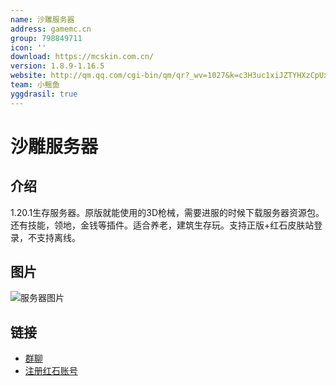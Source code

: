 ```yaml
---
name: 沙雕服务器
address: gamemc.cn
group: 798849711
icon: ''
download: https://mcskin.com.cn/
version: 1.8.9-1.16.5
website: http://qm.qq.com/cgi-bin/qm/qr?_wv=1027&k=c3H3uc1xiJZTYHXzCpUxzKtZ3sDoVCDm&authKey=hzrSxYRHcHrXdxLWpIgOeHnDFtTpvovUcehDJRn1zAbYzhkDM3a3aWbmZ5JgOfpz&noverify=0&group_code=798849711
team: 小鳐鱼
yggdrasil: true
---
```

# 沙雕服务器

## 介绍

1.20.1生存服务器。原版就能使用的3D枪械，需要进服的时候下载服务器资源包。还有技能，领地，金钱等插件。适合养老，建筑生存玩。支持正版+红石皮肤站登录，不支持离线。


## 图片

![服务器图片](/images/sdfwq/image.png)


## 链接

- [群聊]([https://mcskin.cn/download](http://qm.qq.com/cgi-bin/qm/qr?_wv=1027&k=c3H3uc1xiJZTYHXzCpUxzKtZ3sDoVCDm&authKey=hzrSxYRHcHrXdxLWpIgOeHnDFtTpvovUcehDJRn1zAbYzhkDM3a3aWbmZ5JgOfpz&noverify=0&group_code=798849711))
- [注册红石账号](https://mcskin.cn/register)
